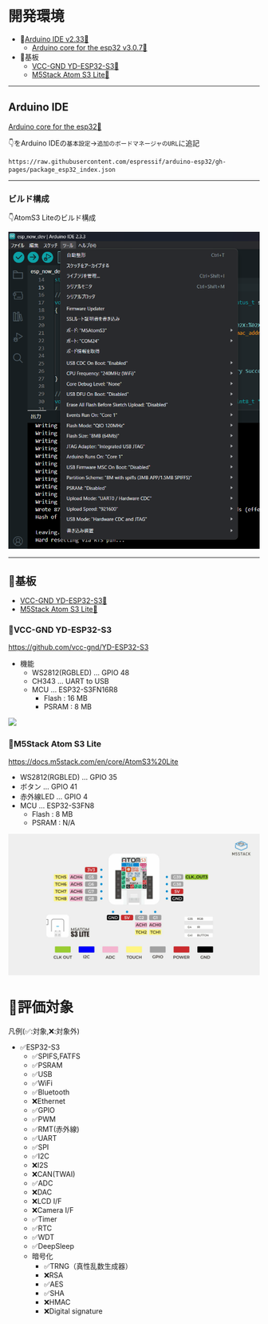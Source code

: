 # 開発環境
- 📍[Arduino IDE v2.33🔗](https://github.com/arduino/arduino-ide/releases/tag/2.3.3)
  - [Arduino core for the esp32 v3.0.7🔗](https://github.com/espressif/arduino-esp32/releases/tag/3.0.7)
- 📍基板
  - [VCC-GND YD-ESP32-S3🔗](https://github.com/vcc-gnd/YD-ESP32-S3)
  - [M5Stack Atom S3 Lite🔗](https://docs.m5stack.com/en/core/AtomS3%20Lite)
****

## Arduino IDE
[Arduino core for the esp32🔗](https://github.com/espressif/arduino-esp32)

👇をArduino IDEの`基本設定`->`追加のボードマネージャのURL`に追記

```shell
https://raw.githubusercontent.com/espressif/arduino-esp32/gh-pages/package_esp32_index.json
```

****

### ビルド構成
👇AtomS3 Liteのビルド構成

![AtomS3 Liteのビルド構成](/doc/atoms3lite_build_info.png)

****

## 📍基板
  - [VCC-GND YD-ESP32-S3🔗](https://github.com/vcc-gnd/YD-ESP32-S3)
  - [M5Stack Atom S3 Lite🔗](https://docs.m5stack.com/en/core/AtomS3%20Lite)

### 📍VCC-GND YD-ESP32-S3

https://github.com/vcc-gnd/YD-ESP32-S3

- 機能
  - WS2812(RGBLED) ... GPIO 48
  - CH343 ... UART to USB
  - MCU ... ESP32-S3FN16R8
    - Flash : 16 MB
    - PSRAM : 8 MB

![](https://github.com/vcc-gnd/YD-ESP32-S3/raw/main/IMG/img11.jpg)

### 📍M5Stack Atom S3 Lite
https://docs.m5stack.com/en/core/AtomS3%20Lite

- WS2812(RGBLED) ... GPIO 35
- ボタン ... GPIO 41
- 赤外線LED ... GPIO 4
- MCU ... ESP32-S3FN8
  - Flash : 8 MB
  - PSRAM : N/A

![](/doc/atoms3lite_pin.png)

# 📍評価対象
凡例(✅:対象,❌:対象外)

- ✅ESP32-S3
  - ✅SPIFS,FATFS
  - ✅PSRAM
  - ✅USB
  - ✅WiFi
  - ✅Bluetooth
  - ❌Ethernet
  - ✅GPIO
  - ✅PWM
  - ✅RMT(赤外線)
  - ✅UART
  - ✅SPI
  - ✅I2C
  - ❌I2S
  - ❌CAN(TWAI)
  - ✅ADC
  - ❌DAC
  - ❌LCD I/F
  - ❌Camera I/F
  - ✅Timer
  - ✅RTC
  - ✅WDT
  - ✅DeepSleep
  - 暗号化
    - ✅TRNG（真性乱数生成器）
    - ❌RSA
    - ✅AES
    - ✅SHA
    - ❌HMAC
    - ❌Digital signature